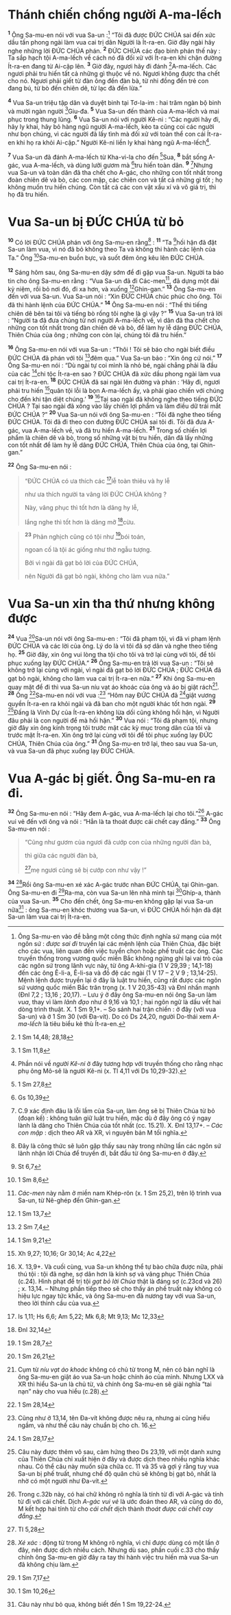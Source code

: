 # Thánh chiến chống người A-ma-lếch
<sup><b>1</b></sup> Ông Sa-mu-en nói với vua Sa-un :[^1] “Tôi đã được ĐỨC CHÚA sai đến xức dầu tấn phong ngài làm vua cai trị dân Người là Ít-ra-en. Giờ đây ngài hãy nghe những lời ĐỨC CHÚA phán. <sup><b>2</b></sup> ĐỨC CHÚA các đạo binh phán thế này : Ta sắp hạch tội A-ma-lếch về cách nó đã đối xử với Ít-ra-en khi chặn đường Ít-ra-en đang từ Ai-cập lên. <sup><b>3</b></sup> Giờ đây, ngươi hãy đi đánh [^1*]A-ma-lếch. Các ngươi phải tru hiến tất cả những gì thuộc về nó. Ngươi không được tha chết cho nó. Ngươi phải giết từ đàn ông đến đàn bà, từ nhi đồng đến trẻ con đang bú, từ bò đến chiên dê, từ lạc đà đến lừa.”

<sup><b>4</b></sup> Vua Sa-un triệu tập dân và duyệt binh tại Tơ-la-im : hai trăm ngàn bộ binh và mười ngàn người [^2*]Giu-đa. <sup><b>5</b></sup> Vua Sa-un đến thành của A-ma-lếch và mai phục trong thung lũng. <sup><b>6</b></sup> Vua Sa-un nói với người Kê-ni : “Các người hãy đi, hãy ly khai, hãy bỏ hàng ngũ người A-ma-lếch, kẻo ta cũng coi các người như bọn chúng, vì các người đã lấy tình mà đối xử với toàn thể con cái Ít-ra-en khi họ ra khỏi Ai-cập.” Người Kê-ni liền ly khai hàng ngũ A-ma-lếch[^2].

<sup><b>7</b></sup> Vua Sa-un đã đánh A-ma-lếch từ Kha-vi-la cho đến [^3*]Sua, <sup><b>8</b></sup> bắt sống A-gác, vua A-ma-lếch, và dùng lưỡi gươm mà [^4*]tru hiến toàn dân. <sup><b>9</b></sup> [^3]Nhưng vua Sa-un và toàn dân đã tha chết cho A-gác, cho những con tốt nhất trong đoàn chiên dê và bò, các con mập, các chiên con và tất cả những gì tốt ; họ không muốn tru hiến chúng. Còn tất cả các con vật xấu xí và vô giá trị, thì họ đã tru hiến.

# Vua Sa-un bị ĐỨC CHÚA từ bỏ
<sup><b>10</b></sup> Có lời ĐỨC CHÚA phán với ông Sa-mu-en rằng[^4] : <sup><b>11</b></sup> “Ta [^5*]hối hận đã đặt Sa-un làm vua, vì nó đã bỏ không theo Ta và không thi hành các lệnh của Ta.” Ông [^6*]Sa-mu-en buồn bực, và suốt đêm ông kêu lên ĐỨC CHÚA.

<sup><b>12</b></sup> Sáng hôm sau, ông Sa-mu-en dậy sớm để đi gặp vua Sa-un. Người ta báo tin cho ông Sa-mu-en rằng : “Vua Sa-un đã đi Các-men[^5], đã dựng một đài kỷ niệm, rồi bỏ nơi đó, đi xa hơn, và xuống [^7*]Ghin-gan.” <sup><b>13</b></sup> Ông Sa-mu-en đến với vua Sa-un. Vua Sa-un nói : “Xin ĐỨC CHÚA chúc phúc cho ông. Tôi đã thi hành lệnh của ĐỨC CHÚA.” <sup><b>14</b></sup> Ông Sa-mu-en nói : “Thế thì tiếng chiên dê bên tai tôi và tiếng bò rống tôi nghe là gì vậy ?” <sup><b>15</b></sup> Vua Sa-un trả lời : “Người ta đã đưa chúng từ nơi người A-ma-lếch về, vì dân đã tha chết cho những con tốt nhất trong đàn chiên dê và bò, để làm hy lễ dâng ĐỨC CHÚA, Thiên Chúa của ông ; những con còn lại, chúng tôi đã tru hiến.”

<sup><b>16</b></sup> Ông Sa-mu-en nói với vua Sa-un : “Thôi ! Tôi sẽ báo cho ngài biết điều ĐỨC CHÚA đã phán với tôi [^8*]đêm qua.” Vua Sa-un bảo : “Xin ông cứ nói.” <sup><b>17</b></sup> Ông Sa-mu-en nói : “Dù ngài tự coi mình là nhỏ bé, ngài chẳng phải là đầu của các [^9*]chi tộc Ít-ra-en sao ? ĐỨC CHÚA đã xức dầu phong ngài làm vua cai trị Ít-ra-en. <sup><b>18</b></sup> ĐỨC CHÚA đã sai ngài lên đường và phán : ‘Hãy đi, ngươi phải tru hiến [^10*]quân tội lỗi là bọn A-ma-lếch ấy, và phải giao chiến với chúng cho đến khi tận diệt chúng.’ <sup><b>19</b></sup> [^6]Tại sao ngài đã không nghe theo tiếng ĐỨC CHÚA ? Tại sao ngài đã xông vào lấy chiến lợi phẩm và làm điều dữ trái mắt ĐỨC CHÚA ?” <sup><b>20</b></sup> Vua Sa-un nói với ông Sa-mu-en : “Tôi đã nghe theo tiếng ĐỨC CHÚA. Tôi đã đi theo con đường ĐỨC CHÚA sai tôi đi. Tôi đã đưa A-gác, vua A-ma-lếch về, và đã tru hiến A-ma-lếch. <sup><b>21</b></sup> Trong số chiến lợi phẩm là chiên dê và bò, trong số những vật bị tru hiến, dân đã lấy những con tốt nhất để làm hy lễ dâng ĐỨC CHÚA, Thiên Chúa của ông, tại Ghin-gan.”

<sup><b>22</b></sup> Ông Sa-mu-en nói : 
> “ĐỨC CHÚA có ưa thích các [^11*]lễ toàn thiêu và hy lễ
> 
> như ưa thích người ta vâng lời ĐỨC CHÚA không ?
> 
> Này, vâng phục thì tốt hơn là dâng hy lễ,
> 
> lắng nghe thì tốt hơn là dâng mỡ [^12*]cừu.
>


> <sup><b>23</b></sup> Phản nghịch cũng có tội như [^13*]bói toán,
> 
> ngoan cố là tội ác giống như thờ ngẫu tượng.
> 
> Bởi vì ngài đã gạt bỏ lời của ĐỨC CHÚA,
> 
> nên Người đã gạt bỏ ngài, không cho làm vua nữa.”
>

# Vua Sa-un xin tha thứ nhưng không được
<sup><b>24</b></sup> Vua [^14*]Sa-un nói với ông Sa-mu-en : “Tôi đã phạm tội, vì đã vi phạm lệnh ĐỨC CHÚA và các lời của ông. Lý do là vì tôi đã sợ dân và nghe theo tiếng họ. <sup><b>25</b></sup> Giờ đây, xin ông vui lòng tha tội cho tôi và trở lại cùng với tôi, để tôi phục xuống lạy ĐỨC CHÚA.” <sup><b>26</b></sup> Ông Sa-mu-en trả lời vua Sa-un : “Tôi sẽ không trở lại cùng với ngài, vì ngài đã gạt bỏ lời ĐỨC CHÚA ; ĐỨC CHÚA đã gạt bỏ ngài, không cho làm vua cai trị Ít-ra-en nữa.” <sup><b>27</b></sup> Khi ông Sa-mu-en quay mặt để đi thì vua Sa-un níu vạt áo khoác của ông và áo bị giật rách[^7]. <sup><b>28</b></sup> Ông [^15*]Sa-mu-en nói với vua :[^8] “Hôm nay ĐỨC CHÚA đã [^16*]giật vương quyền Ít-ra-en ra khỏi ngài và đã ban cho một người khác tốt hơn ngài. <sup><b>29</b></sup> [^9]Đấng là Vinh Dự của Ít-ra-en không lừa dối cũng không hối hận, vì Người đâu phải là con người để mà hối hận.” <sup><b>30</b></sup> Vua nói : “Tôi đã phạm tội, nhưng giờ đây xin ông kính trọng tôi trước mặt các kỳ mục trong dân của tôi và trước mặt Ít-ra-en. Xin ông trở lại cùng với tôi để tôi phục xuống lạy ĐỨC CHÚA, Thiên Chúa của ông.” <sup><b>31</b></sup> Ông Sa-mu-en trở lại, theo sau vua Sa-un, và vua Sa-un đã phục xuống lạy ĐỨC CHÚA.

# Vua A-gác bị giết. Ông Sa-mu-en ra đi.
<sup><b>32</b></sup> Ông Sa-mu-en nói : “Hãy đem A-gác, vua A-ma-lếch lại cho tôi.”[^10] A-gác vui vẻ đến với ông và nói : “Hẳn là ta thoát được cái chết cay đắng.” <sup><b>33</b></sup> Ông Sa-mu-en nói : 
> “Cũng như gươm của ngươi đã cướp con của những người đàn bà,
> 
> thì giữa các người đàn bà,
> 
> [^17*]mẹ ngươi cũng sẽ bị cướp con như vậy !”
>

<sup><b>34</b></sup> [^11]Rồi ông Sa-mu-en xé xác A-gác trước nhan ĐỨC CHÚA, tại Ghin-gan. Ông Sa-mu-en đi [^18*]Ra-ma, còn vua Sa-un lên nhà mình tại [^19*]Ghíp-a, thành của vua Sa-un. <sup><b>35</b></sup> Cho đến chết, ông Sa-mu-en không gặp lại vua Sa-un nữa[^12] : ông Sa-mu-en khóc thương vua Sa-un, vì ĐỨC CHÚA hối hận đã đặt Sa-un làm vua cai trị Ít-ra-en.

[^1]: Ông Sa-mu-en vào đề bằng một công thức định nghĩa sứ mạng của một ngôn sứ : <i>được sai đi</i> truyền lại các mệnh lệnh của Thiên Chúa, đặc biệt cho các vua, liên quan đến việc tuyển chọn hoặc phế truất các ông. Các truyền thống trong vương quốc miền Bắc không ngừng ghi lại vai trò của các ngôn sứ trong lãnh vực này, từ ông A-khi-gia (1 V 29,39 ; 14,1-18) đến các ông Ê-li-a, Ê-li-sa và đồ đệ các ngài (1 V 17 – 2 V 9 ; 13,14-25). Mệnh lệnh được truyền lại ở đây là luật tru hiến, cũng rất được các ngôn sứ vương quốc miền Bắc trân trọng (x. 1 V 20,35-43) và Đnl nhấn mạnh (Đnl 7,2 ; 13,16 ; 20,17). – Lưu ý ở đây ông Sa-mu-en nói ông Sa-un làm <i>vua</i>, thay vì làm <i>lãnh đạo</i> như ở 9,16 và 10,1 ; hai ngôn ngữ là dấu vết hai dòng trình thuật. X. 1 Sm 9,1+. – So sánh hai trận chiến : ở đây (với vua Sa-un) và ở 1 Sm 30 (với Đa-vít). Do có Ds 24,20, người Do-thái xem <i>A-ma-lếch</i> là tiêu biểu kẻ thù Ít-ra-en.
[^2]: Phần nói về <i>người Kê-ni</i> ở đây tương hợp với truyền thống cho rằng nhạc phụ ông Mô-sê là người Kê-ni (x. Tl 4,11 với Ds 10,29-32).
[^3]: C.9 xác định đâu là lỗi lầm của Sa-un, làm ông sẽ bị Thiên Chúa từ bỏ (đoạn kế) : không tuân giữ luật tru hiến, mặc dù ở đây ông có ý ngay lành là dâng cho Thiên Chúa của tốt nhất (cc. 15.21). X. Đnl 13,17+. – <i>Các con mập</i> : dịch theo AR và XR, vì nguyên bản M tối nghĩa.
[^4]: Đây là công thức sẽ luôn gặp thấy sau này trong những lần các ngôn sứ lãnh nhận lời Chúa để truyền đi, bắt đầu từ ông Sa-mu-en ở đây.
[^5]: <i>Các-men</i> này nằm ở miền nam Khép-rôn (x. 1 Sm 25,2), trên lộ trình vua Sa-un, từ Nê-ghép đến Ghin-gan.
[^6]: X. 13,9+. Và cuối cùng, vua Sa-un không thể tự bào chữa được nữa, phải thú tội : tội đã nghe, sợ dân hơn là kính sợ và vâng phục Thiên Chúa (c.24). Hình phạt để trị tội <i>gạt bỏ lời Chúa</i> thật là đáng sợ (c.23cd và 26) ; x. 13,14. – Nhưng phần tiếp theo sẽ cho thấy án phế truất này không có hiệu lực ngay tức khắc, và ông Sa-mu-en đã nương tay với vua Sa-un, theo lời thỉnh cầu của vua.
[^7]: Cụm từ <i>níu vạt áo khoác</i> không có chủ từ trong M, nên có bản nghĩ là ông Sa-mu-en giật áo vua Sa-un hoặc chính áo của mình. Nhưng LXX và XR thì hiểu Sa-un là chủ từ, và chính ông Sa-mu-en sẽ giải nghĩa “tai nạn” này cho vua hiểu (c.28).
[^8]: Cũng như ở 13,14, tên Đa-vít không được nêu ra, nhưng ai cũng hiểu ngầm, và như thế câu này chuẩn bị cho ch. 16.
[^9]: Câu này được thêm vô sau, cảm hứng theo Ds 23,19, với một danh xưng của Thiên Chúa chỉ xuất hiện ở đây và được dịch theo nhiều nghĩa khác nhau. Có thể câu này muốn sửa chữa cc. 11 và 35 và gợi ý rằng tuy vua Sa-un bị phế truất, nhưng chế độ quân chủ sẽ không bị gạt bỏ, nhất là nhờ có một người như Đa-vít.
[^10]: Trong c.32b này, có hai chữ không rõ nghĩa là tính từ đi với A-gác và tính từ đi với cái chết. Dịch <i>A-gác vui vẻ</i> là ước đoán theo AR, và cũng do đó, M kết hợp hai tính từ cho <i>cái chết</i> dịch thành <i>thoát được cái chết cay đắng</i>.
[^11]: <i>Xé xác</i> : động từ trong M không rõ nghĩa, vì chỉ được dùng có một lần ở đây, nên được dịch nhiều cách. Nhưng dù sao, phần cuối c.33 cho thấy chính ông Sa-mu-en giờ đây ra tay thi hành việc tru hiến mà vua Sa-un đã không chịu làm.
[^12]: Câu này như bỏ qua, không biết đến 1 Sm 19,22-24.
[^1*]: 1 Sm 14,48; 28,18
[^2*]: 1 Sm 11,8
[^3*]: 1 Sm 27,8
[^4*]: Gs 10,39
[^5*]: St 6,7
[^6*]: 1 Sm 8,6
[^7*]: 1 Sm 13,7
[^8*]: 2 Sm 7,4
[^9*]: 1 Sm 9,21
[^10*]: Xh 9,27; 10,16; Gr 30,14; Ac 4,22
[^11*]: Is 1,11; Hs 6,6; Am 5,22; Mk 6,8; Mt 9,13; Mc 12,33
[^12*]: Đnl 32,14
[^13*]: 1 Sm 28,7
[^14*]: 1 Sm 26,21
[^15*]: 1 Sm 28,14
[^16*]: 1 Sm 28,17
[^17*]: Tl 5,28
[^18*]: 1 Sm 7,17
[^19*]: 1 Sm 10,26

